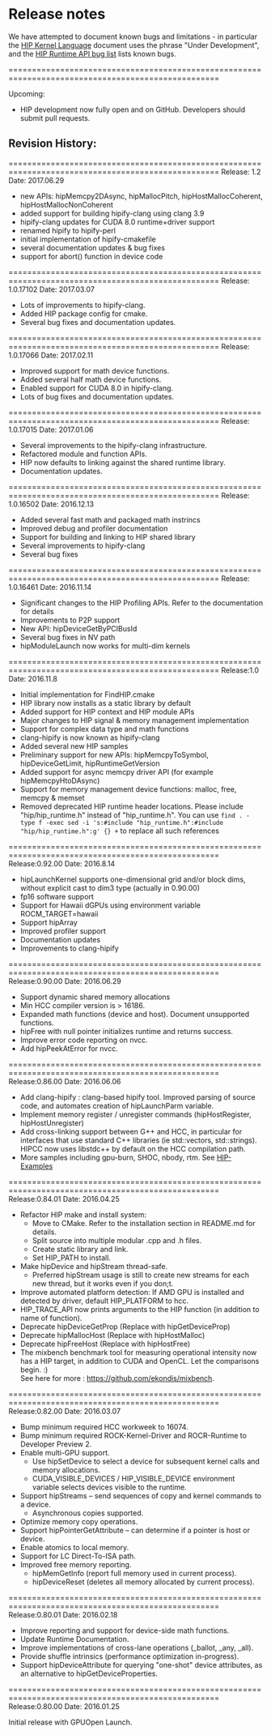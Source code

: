 # Release notes

We have attempted to document known bugs and limitations - in particular the [HIP Kernel Language](docs/markdown/hip_kernel_language.md) document uses the phrase "Under Development", and the [HIP Runtime API bug list](http://rocm-developer-tools.github.io/HIP/bug.html) lists known bugs. 


===================================================================================================

Upcoming:
- HIP development now fully open and on GitHub. Developers should submit pull requests.


## Revision History:

===================================================================================================
Release: 1.2
Date: 2017.06.29
- new APIs: hipMemcpy2DAsync, hipMallocPitch, hipHostMallocCoherent, hipHostMallocNonCoherent
- added support for building hipify-clang using clang 3.9
- hipify-clang updates for CUDA 8.0 runtime+driver support
- renamed hipify to hipify-perl
- initial implementation of hipify-cmakefile
- several documentation updates & bug fixes
- support for abort() function in device code


===================================================================================================
Release: 1.0.17102
Date: 2017.03.07
- Lots of improvements to hipify-clang.
- Added HIP package config for cmake.
- Several bug fixes and documentation updates.


===================================================================================================
Release: 1.0.17066
Date: 2017.02.11
- Improved support for math device functions.
- Added several half math device functions.
- Enabled support for CUDA 8.0 in hipify-clang.
- Lots of bug fixes and documentation updates.


===================================================================================================
Release: 1.0.17015
Date: 2017.01.06
- Several improvements to the hipify-clang infrastructure.
- Refactored module and function APIs.
- HIP now defaults to linking against the shared runtime library.
- Documentation updates.


===================================================================================================
Release: 1.0.16502
Date: 2016.12.13
- Added several fast math and packaged math instrincs
- Improved debug and profiler documentation
- Support for building and linking to HIP shared library
- Several improvements to hipify-clang
- Several bug fixes


===================================================================================================
Release: 1.0.16461
Date: 2016.11.14
- Significant changes to the HIP Profiling APIs. Refer to the documentation for details
- Improvements to P2P support
- New API: hipDeviceGetByPCIBusId
- Several bug fixes in NV path
- hipModuleLaunch now works for multi-dim kernels


===================================================================================================
Release:1.0
Date: 2016.11.8
- Initial implementation for FindHIP.cmake
- HIP library now installs as a static library by default
- Added support for HIP context and HIP module APIs
- Major changes to HIP signal & memory management implementation
- Support for complex data type and math functions
- clang-hipify is now known as hipify-clang
- Added several new HIP samples
- Preliminary support for new APIs: hipMemcpyToSymbol, hipDeviceGetLimit, hipRuntimeGetVersion
- Added support for async memcpy driver API (for example hipMemcpyHtoDAsync)
- Support for memory management device functions: malloc, free, memcpy & memset
- Removed deprecated HIP runtime header locations. Please include "hip/hip_runtime.h" instead of "hip_runtime.h". You can use `find . -type f -exec sed -i 's:#include "hip_runtime.h":#include "hip/hip_runtime.h":g' {} +` to replace all such references


===================================================================================================
Release:0.92.00
Date: 2016.8.14
- hipLaunchKernel supports one-dimensional grid and/or block dims, without explicit cast to dim3 type (actually in 0.90.00)
- fp16 software support
- Support for Hawaii dGPUs using environment variable ROCM_TARGET=hawaii
- Support hipArray
- Improved profiler support
- Documentation updates
- Improvements to clang-hipify


===================================================================================================
Release:0.90.00
Date: 2016.06.29
- Support dynamic shared memory allocations
- Min HCC compiler version is > 16186.
- Expanded math functions (device and host).  Document unsupported functions.
- hipFree with null pointer initializes runtime and returns success.
- Improve error code reporting on nvcc.
- Add hipPeekAtError for nvcc.


===================================================================================================
Release:0.86.00
Date: 2016.06.06
- Add clang-hipify : clang-based hipify tool.  Improved parsing of source code, and automates 
  creation of hipLaunchParm variable.
- Implement memory register / unregister commands (hipHostRegister, hipHostUnregister)
- Add cross-linking support between G++ and HCC, in particular for interfaces that use
  standard C++ libraries (ie std::vectors, std::strings).  HIPCC now uses libstdc++ by default on the HCC
  compilation path.
- More samples including gpu-burn, SHOC, nbody, rtm.  See [HIP-Examples](https://github.com/ROCm-Developer-Tools/HIP-Examples)


===================================================================================================
Release:0.84.01
Date: 2016.04.25
- Refactor HIP make and install system:
    - Move to CMake. Refer to the installation section in README.md for details.
    - Split source into multiple modular .cpp and .h files.
    - Create static library and link.
    - Set HIP_PATH to install.
- Make hipDevice and hipStream thread-safe.
    - Preferred hipStream usage is still to create new streams for each new thread, but it works even if you don;t.
- Improve automated platform detection: If AMD GPU is installed and detected by driver, default HIP_PLATFORM to hcc.
- HIP_TRACE_API now prints arguments to the HIP function (in addition to name of function).
- Deprecate hipDeviceGetProp (Replace with hipGetDeviceProp)
- Deprecate hipMallocHost (Replace with hipHostMalloc)
- Deprecate hipFreeHost (Replace with hipHostFree)
- The mixbench benchmark tool for measuring operational intensity now has a HIP target, in addition to CUDA and OpenCL.  Let the comparisons begin. :)    
See here for more : https://github.com/ekondis/mixbench.


===================================================================================================
Release:0.82.00
Date: 2016.03.07
- Bump minimum required HCC workweek to 16074.
- Bump minimum required ROCK-Kernel-Driver and ROCR-Runtime to Developer Preview 2.
- Enable multi-GPU support.
  * Use hipSetDevice to select a device for subsequent kernel calls and memory allocations.
  * CUDA_VISIBLE_DEVICES / HIP_VISIBLE_DEVICE environment variable selects devices visible to the runtime.
- Support hipStreams – send sequences of copy and kernel commands to a device.
  * Asynchronous copies supported.
- Optimize memory copy operations.
- Support hipPointerGetAttribute – can determine if a pointer is host or device.
- Enable atomics to local memory.
- Support for LC Direct-To-ISA path.
- Improved free memory reporting.
  * hipMemGetInfo (report full memory used in current process).
  * hipDeviceReset (deletes all memory allocated by current process).


===================================================================================================
Release:0.80.01
Date: 2016.02.18
- Improve reporting and support for device-side math functions.
- Update Runtime Documentation.
- Improve implementations of cross-lane operations (_ballot, _any, _all).
- Provide shuffle intrinsics (performance optimization in-progress).
- Support hipDeviceAttribute for querying "one-shot" device attributes, as an alternative to hipGetDeviceProperties.


===================================================================================================
Release:0.80.00
Date: 2016.01.25

Initial release with GPUOpen Launch.



